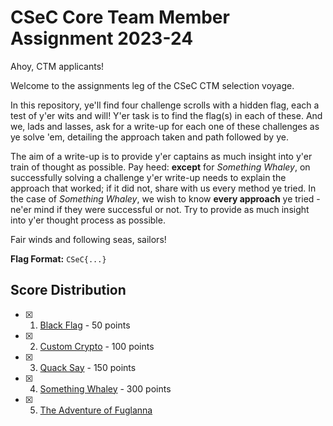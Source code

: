 # CSeC Core Team Member Assignment 2023-24

Ahoy, CTM applicants!

Welcome to the assignments leg of the CSeC CTM selection voyage.

In this repository, ye'll find four challenge scrolls with a hidden flag, each a test of y'er wits and will! Y'er task is to find the flag(s) in each of these. And we, lads and lasses, ask for a write-up for each one of these challenges as ye solve 'em, detailing the approach taken and path followed by ye. 

The aim of a write-up is to provide y'er captains as much insight into y'er train of thought as possible. Pay heed: **except** for *Something Whaley*, on successfully solving a challenge y'er write-up needs to explain the approach that worked; if it did not, share with us every method ye tried. In the case of *Something Whaley*, we wish to know **every approach** ye tried - ne'er mind if they were successful or not. Try to provide as much insight into y'er thought process as possible.

Fair winds and following seas, sailors!

**Flag Format:** ```CSeC{...}```

## Score Distribution
- [x] 1. [Black Flag](Black_Flag) - 50 points
- [x] 2. [Custom Crypto](Custom_Crypto) - 100 points
- [x] 3. [Quack Say](Quack_Say) - 150 points
- [x] 4. [Something Whaley](Something_Whaley) - 300 points
- [x] 5. [The Adventure of Fuglanna](The_Adventure_of_Fuglanna)
